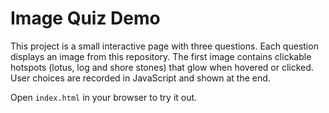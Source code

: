 # Image Quiz Demo

This project is a small interactive page with three questions. Each question displays an image from this repository. The first image contains clickable hotspots (lotus, log and shore stones) that glow when hovered or clicked. User choices are recorded in JavaScript and shown at the end.

Open `index.html` in your browser to try it out.
